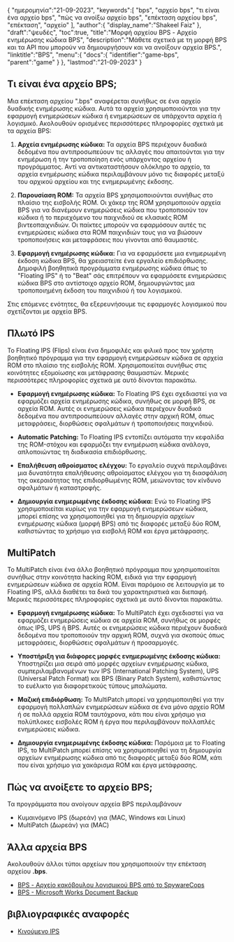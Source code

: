 {
"ημερομηνία":"21-09-2023",
   "keywords":[
"bps",
"αρχείο bps",
"τι είναι ένα αρχείο bps",
"πώς να ανοίξω αρχείο bps",
"επέκταση αρχείου bps",
"επέκταση",
"αρχείο"
],
   "author":{
"display_name":"Shakeel Faiz"
},
"draft":"ψευδές",
"toc":true,
"title":"Μορφή αρχείου BPS - Αρχείο ενημέρωσης κώδικα BPS",
   "description":"Μάθετε σχετικά με τη μορφή BPS και τα API που μπορούν να δημιουργήσουν και να ανοίξουν αρχεία BPS.",
"linktitle":"BPS",
   "menu":{
      "docs":{
         "identifier":"game-bps",
         "parent":"game"
}
},
"lastmod":"21-09-2023"
}

## Τι είναι ένα αρχείο BPS;

Μια επέκταση αρχείου ".bps" αναφέρεται συνήθως σε ένα αρχείο δυαδικής ενημέρωσης κώδικα. Αυτά τα αρχεία χρησιμοποιούνται για την εφαρμογή ενημερώσεων κώδικα ή ενημερώσεων σε υπάρχοντα αρχεία ή λογισμικό. Ακολουθούν ορισμένες περισσότερες πληροφορίες σχετικά με τα αρχεία BPS:

1. **Αρχεία ενημέρωσης κώδικα:** Τα αρχεία BPS περιέχουν δυαδικά δεδομένα που αντιπροσωπεύουν τις αλλαγές που απαιτούνται για την ενημέρωση ή την τροποποίηση ενός υπάρχοντος αρχείου ή προγράμματος. Αντί να αντικαταστήσουν ολόκληρο το αρχείο, τα αρχεία ενημέρωσης κώδικα περιλαμβάνουν μόνο τις διαφορές μεταξύ του αρχικού αρχείου και της ενημερωμένης έκδοσης.

2. **Παρουσίαση ROM:** Τα αρχεία BPS χρησιμοποιούνται συνήθως στο πλαίσιο της εισβολής ROM. Οι χάκερ της ROM χρησιμοποιούν αρχεία BPS για να διανέμουν ενημερώσεις κώδικα που τροποποιούν τον κώδικα ή το περιεχόμενο του παιχνιδιού σε κλασικές ROM βιντεοπαιχνιδιών. Οι παίκτες μπορούν να εφαρμόσουν αυτές τις ενημερώσεις κώδικα στα ROM παιχνιδιών τους για να βιώσουν τροποποιήσεις και μεταφράσεις που γίνονται από θαυμαστές.

3. **Εφαρμογή ενημέρωσης κώδικα:** Για να εφαρμόσετε μια ενημερωμένη έκδοση κώδικα BPS, θα χρειαστείτε ένα εργαλείο επιδιόρθωσης. Δημοφιλή βοηθητικά προγράμματα ενημέρωσης κώδικα όπως το "Floating IPS" ή το "Beat" σάς επιτρέπουν να εφαρμόσετε ενημερώσεις κώδικα BPS στο αντίστοιχο αρχείο ROM, δημιουργώντας μια τροποποιημένη έκδοση του παιχνιδιού ή του λογισμικού.

Στις επόμενες ενότητες, θα εξερευνήσουμε τις εφαρμογές λογισμικού που σχετίζονται με αρχεία BPS.

## Πλωτό IPS

Το Floating IPS (Flips) είναι ένα δημοφιλές και φιλικό προς τον χρήστη βοηθητικό πρόγραμμα για την εφαρμογή ενημερώσεων κώδικα σε αρχεία ROM στο πλαίσιο της εισβολής ROM. Χρησιμοποιείται συνήθως στις κοινότητες εξομοίωσης και μετάφρασης θαυμαστών. Μερικές περισσότερες πληροφορίες σχετικά με αυτό δίνονται παρακάτω.

- **Εφαρμογή ενημέρωσης κώδικα:** Το Floating IPS έχει σχεδιαστεί για να εφαρμόζει αρχεία ενημέρωσης κώδικα, συνήθως σε μορφή BPS, σε αρχεία ROM. Αυτές οι ενημερώσεις κώδικα περιέχουν δυαδικά δεδομένα που αντιπροσωπεύουν αλλαγές στην αρχική ROM, όπως μεταφράσεις, διορθώσεις σφαλμάτων ή τροποποιήσεις παιχνιδιού.

- **Automatic Patching:** Το Floating IPS εντοπίζει αυτόματα την κεφαλίδα της ROM-στόχου και εφαρμόζει την ενημέρωση κώδικα ανάλογα, απλοποιώντας τη διαδικασία επιδιόρθωσης.

- **Επαλήθευση αθροίσματος ελέγχου:** Το εργαλείο συχνά περιλαμβάνει μια δυνατότητα επαλήθευσης αθροίσματος ελέγχου για τη διασφάλιση της ακεραιότητας της επιδιορθωμένης ROM, μειώνοντας τον κίνδυνο σφαλμάτων ή καταστροφής.

- **Δημιουργία ενημερωμένης έκδοσης κώδικα:** Ενώ το Floating IPS χρησιμοποιείται κυρίως για την εφαρμογή ενημερώσεων κώδικα, μπορεί επίσης να χρησιμοποιηθεί για τη δημιουργία αρχείων ενημέρωσης κώδικα (μορφή BPS) από τις διαφορές μεταξύ δύο ROM, καθιστώντας το χρήσιμο για εισβολή ROM και έργα μετάφρασης.

## MultiPatch

Το MultiPatch είναι ένα άλλο βοηθητικό πρόγραμμα που χρησιμοποιείται συνήθως στην κοινότητα hacking ROM, ειδικά για την εφαρμογή ενημερώσεων κώδικα σε αρχεία ROM. Είναι παρόμοιο σε λειτουργία με το Floating IPS, αλλά διαθέτει τα δικά του χαρακτηριστικά και διεπαφή. Μερικές περισσότερες πληροφορίες σχετικά με αυτό δίνονται παρακάτω.

- **Εφαρμογή ενημέρωσης κώδικα:** Το MultiPatch έχει σχεδιαστεί για να εφαρμόζει ενημερώσεις κώδικα σε αρχεία ROM, συνήθως σε μορφές όπως IPS, UPS ή BPS. Αυτές οι ενημερώσεις κώδικα περιέχουν δυαδικά δεδομένα που τροποποιούν την αρχική ROM, συχνά για σκοπούς όπως μεταφράσεις, διορθώσεις σφαλμάτων ή προσαρμογές.

- **Υποστήριξη για διάφορες μορφές ενημερωμένης έκδοσης κώδικα:** Υποστηρίζει μια σειρά από μορφές αρχείων ενημέρωσης κώδικα, συμπεριλαμβανομένων των IPS (International Patching System), UPS (Universal Patch Format) και BPS (Binary Patch System), καθιστώντας το ευέλικτο για διαφορετικούς τύπους μπαλώματα.

- **Μαζική επιδιόρθωση:** Το MultiPatch μπορεί να χρησιμοποιηθεί για την εφαρμογή πολλαπλών ενημερώσεων κώδικα σε ένα μόνο αρχείο ROM ή σε πολλά αρχεία ROM ταυτόχρονα, κάτι που είναι χρήσιμο για πολύπλοκες εισβολές ROM ή έργα που περιλαμβάνουν πολλαπλές ενημερώσεις κώδικα.

- **Δημιουργία ενημερωμένης έκδοσης κώδικα:** Παρόμοια με το Floating IPS, το MultiPatch μπορεί επίσης να χρησιμοποιηθεί για τη δημιουργία αρχείων ενημέρωσης κώδικα από τις διαφορές μεταξύ δύο ROM, κάτι που είναι χρήσιμο για χακάρισμα ROM και έργα μετάφρασης.

## Πώς να ανοίξετε το αρχείο BPS;

Τα προγράμματα που ανοίγουν αρχεία BPS περιλαμβάνουν

- Κυμαινόμενο IPS (δωρεάν) για (MAC, Windows και Linux)
- MultiPatch (Δωρεάν) για (MAC)

## Άλλα αρχεία BPS

Ακολουθούν άλλοι τύποι αρχείων που χρησιμοποιούν την επέκταση αρχείου **.bps**.

- [BPS - Αρχείο κακόβουλου λογισμικού BPS από το SpywareCops](/el/misc/bps-malware/)
- [BPS - Microsoft Works Document Backup](/el/misc/bps-works/)

## βιβλιογραφικές αναφορές
* [Κινούμενο IPS](https://www.gamebrew.org/wiki/Floating_IPS)

